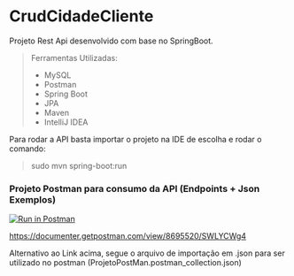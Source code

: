 # CrudCidadeCliente
Projeto Rest Api desenvolvido com base no SpringBoot.

> Ferramentas Utilizadas:
>
> - MySQL
> - Postman
> - Spring Boot
> - JPA 
> - Maven
> - IntelliJ IDEA
>

Para rodar a API basta importar o projeto na IDE de escolha e rodar o comando:
> sudo mvn spring-boot:run


### Projeto Postman para consumo da API (Endpoints + Json Exemplos)
[![Run in Postman](https://run.pstmn.io/button.svg)](https://app.getpostman.com/run-collection/b7b8aeea2086c8aba7e4)

https://documenter.getpostman.com/view/8695520/SWLYCWg4

Alternativo ao Link acima, segue o arquivo de importação em .json para ser utilizado no postman (ProjetoPostMan.postman_collection.json)
